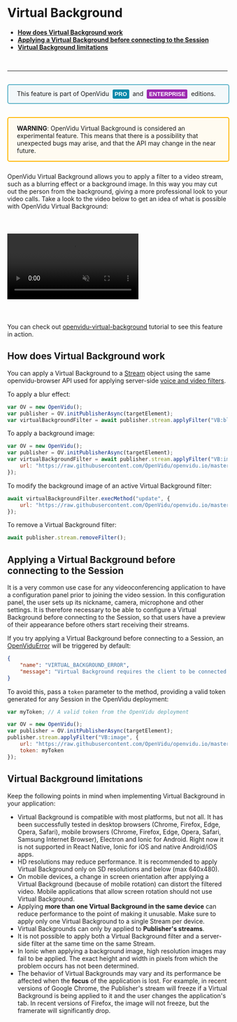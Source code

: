 # Virtual Background

- **[How does Virtual Background work](#how-does-virtual-background-work)**
- **[Applying a Virtual Background before connecting to the Session](#applying-a-virtual-background-before-connecting-to-the-session)**
- **[Virtual Background limitations](#virtual-background-limitations)**

<br>

---

<div style="
    display: table;
    border: 2px solid #0088aa9e;
    border-radius: 5px;
    width: 100%;
    margin-top: 30px;
    margin-bottom: 30px;
    padding: 10px 0;
    background-color: rgba(0, 136, 170, 0.04);"><div style="display: table-cell; vertical-align: middle">
    <i class="icon ion-android-alert" style="
    font-size: 50px;
    color: #0088aa;
    display: inline-block;
    padding-left: 25%;
"></i></div>
<div style="
    vertical-align: middle;
    display: table-cell;
    padding-left: 20px;
    padding-right: 20px;
    ">
This feature is part of OpenVidu <a href="openvidu-pro/"><span id="openvidu-pro-tag" style="display: inline-block; background-color: rgb(0, 136, 170); color: white; font-weight: bold; padding: 0px 5px; margin: 0 4px 0 4px; border-radius: 3px; font-size: 13px; line-height:21px; font-family: Montserrat, sans-serif;">PRO</span></a> and <a href="openvidu-enterprise/"><span id="openvidu-pro-tag" style="display: inline-block; background-color: rgb(156, 39, 176); color: white; font-weight: bold; padding: 0px 5px; margin: 0 4px 0 4px; border-radius: 3px; font-size: 13px; line-height:21px; font-family: Montserrat, sans-serif;">ENTERPRISE</span></a> editions.
</div>
</div>

<div style="
    display: table;
    border: 2px solid #ffb600;
    border-radius: 5px;
    width: 100%;
    margin-top: 30px;
    background-color: #FFFBF1;
    margin-bottom: 25px;
    padding: 5px 0 5px 0;"><div style="display: table-cell; vertical-align: middle;">
    <i class="icon ion-android-alert" style="
    font-size: 50px;
    color: #ffb600;
    display: inline-block;
    padding-left: 25%;
"></i></div>
<div style="
    vertical-align: middle;
    display: table-cell;
    padding: 10px 20px;">
    <strong>WARNING</strong>: OpenVidu Virtual Background is considered an experimental feature. This means that there is a possibility that unexpected bugs may arise, and that the API may change in the near future.
</div>
</div>

OpenVidu Virtual Background allows you to apply a filter to a video stream, such as a blurring effect or a background image. In this way you may cut out the person from the background, giving a more professional look to your video calls. Take a look to the video below to get an idea of what is possible with OpenVidu Virtual Background:

<video class="img-responsive" style="margin: auto; margin-top: 40px; margin-bottom: 40px; max-width: 80%;" src="img/docs/advanced-features/virtual-background.mp4" muted autoplay playsinline async loop></video>

You can check out [openvidu-virtual-background](tutorials/openvidu-virtual-background/) tutorial to see this feature in action.

## How does Virtual Background work

You can apply a Virtual Background to a [Stream](api/openvidu-browser/classes/Stream.html) object using the same openvidu-browser API used for applying server-side [voice and video filters](advanced-features/filters/).

To apply a blur effect:

```javascript
var OV = new OpenVidu();
var publisher = OV.initPublisherAsync(targetElement);
var virtualBackgroundFilter = await publisher.stream.applyFilter("VB:blur");
```

To apply a background image:

```javascript
var OV = new OpenVidu();
var publisher = OV.initPublisherAsync(targetElement);
var virtualBackgroundFilter = await publisher.stream.applyFilter("VB:image", {
    url: "https://raw.githubusercontent.com/OpenVidu/openvidu.io/master/img/vb/office.jpeg",
});
```

To modify the background image of an active Virtual Background filter:

```javascript
await virtualBackgroundFilter.execMethod("update", {
    url: "https://raw.githubusercontent.com/OpenVidu/openvidu.io/master/img/vb/beach.jpeg"
});
```

To remove a Virtual Background filter:

```javascript
await publisher.stream.removeFilter();
```

## Applying a Virtual Background before connecting to the Session

It is a very common use case for any videoconferencing application to have a configuration panel prior to joining the video session. In this configuration panel, the user sets up its nickname, camera, microphone and other settings. It is therefore necessary to be able to configure a Virtual Background before connecting to the Session, so that users have a preview of their appearance before others start receiving their streams.

If you try applying a Virtual Background before connecting to a Session, an [OpenViduError](api/openvidu-browser/classes/OpenViduError.html) will be triggered by default:

```json
{
    "name": "VIRTUAL_BACKGROUND_ERROR",
    "message": "Virtual Background requires the client to be connected to a Session or to have a 'token' property available in 'options' parameter with a valid OpenVidu token"
}
```

To avoid this, pass a `token` parameter to the method, providing a valid token generated for any Session in the OpenVidu deployment:

```javascript
var myToken; // A valid token from the OpenVidu deployment

var OV = new OpenVidu();
var publisher = OV.initPublisherAsync(targetElement);
publisher.stream.applyFilter("VB:image", {
    url: "https://raw.githubusercontent.com/OpenVidu/openvidu.io/master/img/vb/office.jpeg",
    token: myToken
});
```

## Virtual Background limitations

Keep the following points in mind when implementing Virtual Background in your application:

- Virtual Background is compatible with most platforms, but not all. It has been successfully tested in desktop browsers (Chrome, Firefox, Edge, Opera, Safari), mobile browsers (Chrome, Firefox, Edge, Opera, Safari, Samsung Internet Browser), Electron and Ionic for Android. Right now it is not supported in React Native, Ionic for iOS and native Android/iOS apps.
- HD resolutions may reduce performance. It is recommended to apply Virtual Background only on SD resolutions and below (max 640x480).
- On mobile devices, a change in screen orientation after applying a Virtual Background (because of mobile rotation) can distort the filtered video. Mobile applications that allow screen rotation should not use Virtual Background.
- Applying **more than one Virtual Background in the same device** can reduce performance to the point of making it unusable. Make sure to apply only one Virtual Background to a single Stream per device.
- Virtual Backgrounds can only by applied to **Publisher's streams**.
- It is not possible to apply both a Virtual Background filter and a server-side filter at the same time on the same Stream.
- In Ionic when applying a background image, high resolution images may fail to be applied. The exact height and width in pixels from which the problem occurs has not been determined.
- The behavior of Virtual Backgrounds may vary and its performance be affected when the **focus** of the application is lost. For example, in recent versions of Google Chrome, the Publisher's stream will freeze if a Virtual Background is being applied to it and the user changes the application's tab. In recent versions of Firefox, the image will not freeze, but the framerate will significantly drop.